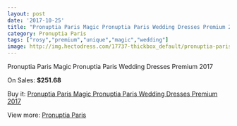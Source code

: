 ```yaml
---
layout: post
date: '2017-10-25'
title: "Pronuptia Paris Magic Pronuptia Paris Wedding Dresses Premium 2017"
category: Pronuptia Paris
tags: ["rosy","premium","unique","magic","wedding"]
image: http://img.hectodress.com/17737-thickbox_default/pronuptia-paris-magic-pronuptia-paris-wedding-dresses-premium-2013.jpg
---
```

Pronuptia Paris Magic Pronuptia Paris Wedding Dresses Premium 2017

On Sales: **$251.68**
<a href="https://www.hectodress.com/pronuptia-paris/8315-pronuptia-paris-magic-pronuptia-paris-wedding-dresses-premium-2013.html"><amp-img layout="responsive" width="600" height="600" src="//img.hectodress.com/17737-thickbox_default/pronuptia-paris-magic-pronuptia-paris-wedding-dresses-premium-2013.jpg" alt="Pronuptia Paris Magic Pronuptia Paris Wedding Dresses Premium 2017 0" /></a>

Buy it: [Pronuptia Paris Magic Pronuptia Paris Wedding Dresses Premium 2017](https://www.hectodress.com/pronuptia-paris/8315-pronuptia-paris-magic-pronuptia-paris-wedding-dresses-premium-2013.html "Pronuptia Paris Magic Pronuptia Paris Wedding Dresses Premium 2017")

View more: [Pronuptia Paris](https://www.hectodress.com/140-pronuptia-paris "Pronuptia Paris")